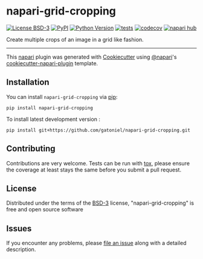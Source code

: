 # napari-grid-cropping

[![License BSD-3](https://img.shields.io/pypi/l/napari-grid-cropping.svg?color=green)](https://github.com/gatoniel/napari-grid-cropping/raw/main/LICENSE)
[![PyPI](https://img.shields.io/pypi/v/napari-grid-cropping.svg?color=green)](https://pypi.org/project/napari-grid-cropping)
[![Python Version](https://img.shields.io/pypi/pyversions/napari-grid-cropping.svg?color=green)](https://python.org)
[![tests](https://github.com/gatoniel/napari-grid-cropping/workflows/tests/badge.svg)](https://github.com/gatoniel/napari-grid-cropping/actions)
[![codecov](https://codecov.io/gh/gatoniel/napari-grid-cropping/branch/main/graph/badge.svg)](https://codecov.io/gh/gatoniel/napari-grid-cropping)
[![napari hub](https://img.shields.io/endpoint?url=https://api.napari-hub.org/shields/napari-grid-cropping)](https://napari-hub.org/plugins/napari-grid-cropping)

Create multiple crops of an image in a grid like fashion.

----------------------------------

This [napari] plugin was generated with [Cookiecutter] using [@napari]'s [cookiecutter-napari-plugin] template.

<!--
Don't miss the full getting started guide to set up your new package:
https://github.com/napari/cookiecutter-napari-plugin#getting-started

and review the napari docs for plugin developers:
https://napari.org/stable/plugins/index.html
-->

## Installation

You can install `napari-grid-cropping` via [pip]:

    pip install napari-grid-cropping



To install latest development version :

    pip install git+https://github.com/gatoniel/napari-grid-cropping.git


## Contributing

Contributions are very welcome. Tests can be run with [tox], please ensure
the coverage at least stays the same before you submit a pull request.

## License

Distributed under the terms of the [BSD-3] license,
"napari-grid-cropping" is free and open source software

## Issues

If you encounter any problems, please [file an issue] along with a detailed description.

[napari]: https://github.com/napari/napari
[Cookiecutter]: https://github.com/audreyr/cookiecutter
[@napari]: https://github.com/napari
[MIT]: http://opensource.org/licenses/MIT
[BSD-3]: http://opensource.org/licenses/BSD-3-Clause
[GNU GPL v3.0]: http://www.gnu.org/licenses/gpl-3.0.txt
[GNU LGPL v3.0]: http://www.gnu.org/licenses/lgpl-3.0.txt
[Apache Software License 2.0]: http://www.apache.org/licenses/LICENSE-2.0
[Mozilla Public License 2.0]: https://www.mozilla.org/media/MPL/2.0/index.txt
[cookiecutter-napari-plugin]: https://github.com/napari/cookiecutter-napari-plugin

[file an issue]: https://github.com/gatoniel/napari-grid-cropping/issues

[napari]: https://github.com/napari/napari
[tox]: https://tox.readthedocs.io/en/latest/
[pip]: https://pypi.org/project/pip/
[PyPI]: https://pypi.org/
